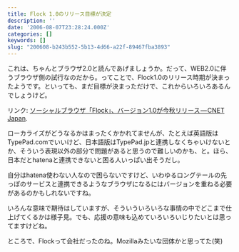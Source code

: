 ```yaml
---
title: Flock 1.0のリリース目標が決定
description: ''
date: '2006-08-07T23:28:24.000Z'
categories: []
keywords: []
slug: "200608-b243b552-5b13-4d66-a22f-89467fba3893"
---
```

これは、ちゃんとブラウザ2.0と読んであげましょうか。だって、WEB2.0に伴うブラウザ側の試行なのだから。ってことで、Flock1.0のリリース時期が決まったようです。といっても、まだ目標が決まっただけで、これからいろいろあるんでしょうけど。

リンク: [ソーシャルブラウザ「Flock」、バージョン1.0が今秋リリース — CNET Japan](http://japan.cnet.com/news/media/story/0,2000056023,20192667,00.htm?ref=rss "ソーシャルブラウザ「Flock」、バージョン1.0が今秋リリース - CNET Japan").

ローカライズがどうなるかはまったくかかれてませんが、たとえば英語版はTypePad.comでいいけど、日本語版はTypePad.jpと連携しなくちゃいけないとか、そういう表現以外の部分で問題があると思うので難しいのかも、と。ほら、日本だとhatenaと連携できないと困る人いっぱい出そうだし。  
  
自分はhatena使わない人なので困らないですけど、いわゆるロングテールの先っぽのサービスと連携できるようなブラウザになるにはバージョンを重ねる必要があるのかもしれないですね。

いろんな意味で期待はしていますが、そういういろいろな事情の中でどこまで仕上げてくるかは様子見。でも、応援の意味も込めていろいろいじりたいとは思ってますけどね。

ところで、Flockって会社だったのね。Mozillaみたいな団体かと思ってた(笑)